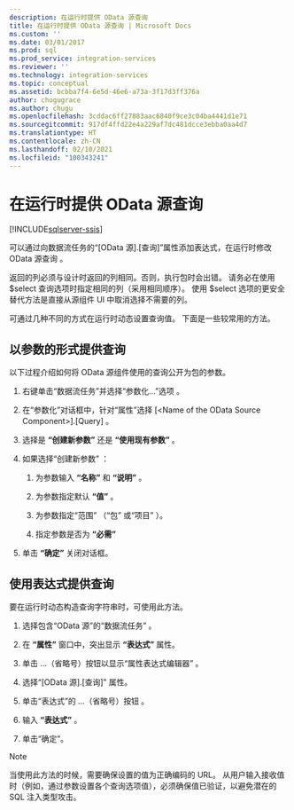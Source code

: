 ```yaml
---
description: 在运行时提供 OData 源查询
title: 在运行时提供 OData 源查询 | Microsoft Docs
ms.custom: ''
ms.date: 03/01/2017
ms.prod: sql
ms.prod_service: integration-services
ms.reviewer: ''
ms.technology: integration-services
ms.topic: conceptual
ms.assetid: bcbba7f4-6e5d-46e6-a73a-3f17d3ff376a
author: chugugrace
ms.author: chugu
ms.openlocfilehash: 3cddac6ff27883aac6840f9ce3c04ba4441d1e71
ms.sourcegitcommit: 917df4ffd22e4a229af7dc481dcce3ebba0aa4d7
ms.translationtype: HT
ms.contentlocale: zh-CN
ms.lasthandoff: 02/10/2021
ms.locfileid: "100343241"
---
```

# <a name="provide-an-odata-source-query-at-runtime"></a>在运行时提供 OData 源查询

[!INCLUDE[sqlserver-ssis](../../includes/applies-to-version/sqlserver-ssis.md)]


 可以通过向数据流任务的“[OData 源].[查询]”属性添加表达式，在运行时修改 OData 源查询   。  
  
 返回的列必须与设计时返回的列相同。否则，执行包时会出错。 请务必在使用 $select 查询选项时指定相同的列（采用相同顺序）。 使用 $select 选项的更安全替代方法是直接从源组件 UI 中取消选择不需要的列。  
  
 可通过几种不同的方式在运行时动态设置查询值。 下面是一些较常用的方法。  
  
## <a name="provide-the-query-as-a-parameter"></a>以参数的形式提供查询  
 以下过程介绍如何将 OData 源组件使用的查询公开为包的参数。  
  
1.  右键单击“数据流任务”并选择“参数化…”选项   。  
  
2.  在“参数化”对话框中，针对“属性”选择 [\<Name of the OData Source Component>].[Query]  。  
  
3.  选择是 **“创建新参数”** 还是 **“使用现有参数”** 。  
  
4.  如果选择“创建新参数”  ：  
  
    1.  为参数输入 **“名称”** 和 **“说明”** 。  
  
    2.  为参数指定默认 **“值”** 。  
  
    3.  为参数指定“范围”  （“包”  或“项目”  ）。  
  
    4.  指定参数是否为 **“必需”**  
  
5.  单击 **“确定”** 关闭对话框。  
  
## <a name="provide-the-query-with-an-expression"></a>使用表达式提供查询
 要在运行时动态构造查询字符串时，可使用此方法。
  
1.  选择包含“OData 源”的“数据流任务”   。  
  
2.  在 **“属性”** 窗口中，突出显示 **“表达式”** 属性。  
  
3.  单击 …（省略号）按钮以显示“属性表达式编辑器”  。  
  
4.  选择“[OData 源].[查询]”  属性。  
  
5.  单击“表达式”的 …（省略号）按钮  。  
  
6.  输入 **“表达式”** 。  
  
7.  单击“确定”。  
  
> [!NOTE]  
> 当使用此方法的时候，需要确保设置的值为正确编码的 URL。 从用户输入接收值时（例如，通过参数设置各个查询选项值），必须确保值已验证，以避免潜在的 SQL 注入类型攻击。  
  
  
